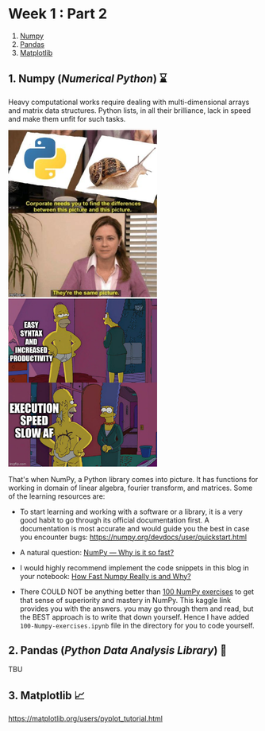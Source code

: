 # Week 1 : Part 2

1. [Numpy](#numpy)
2. [Pandas](#pandas)
3. [Matplotlib](#matplotlib)

## 1. Numpy (*Numerical Python*) ⌛

Heavy computational works require dealing with multi-dimensional arrays and matrix data structures. Python lists, in all their brilliance, lack in speed and make them unfit for such tasks. 

<p float="left">
<img src="../assets/meme2.jpg" width="300">
<img src="../assets/meme3.jpg" width="300">
</p>

That's when NumPy, a Python library comes into picture. It has functions for working in domain of linear algebra, fourier transform, and matrices. Some of the learning resources are:

- To start learning and working with a software or a library, it is a very good habit to go through its official documentation first. A documentation is most accurate and would guide you the best in case you encounter bugs: https://numpy.org/devdocs/user/quickstart.html

- A natural question: [NumPy — Why is it so fast?](https://medium.com/swlh/numpy-why-is-it-so-fast-8087f4da4d79)

- I would highly recommend implement the code snippets in this blog in your notebook: [How Fast Numpy Really is and Why?](https://towardsdatascience.com/how-fast-numpy-really-is-e9111df44347)

- There COULD NOT be anything better than [100 NumPy exercises](https://www.kaggle.com/utsav15/100-numpy-exercises) to get that sense of superiority and mastery in NumPy. This kaggle link provides you with the answers. you may go through them and read, but the BEST approach is to write that down yourself. Hence I have added `100-Numpy-exercises.ipynb` file in the directory for you to code yourself.

## 2. Pandas (*Python Data Analysis Library*) 🐼

TBU

## 3. Matplotlib 📈

<https://matplotlib.org/users/pyplot_tutorial.html>


